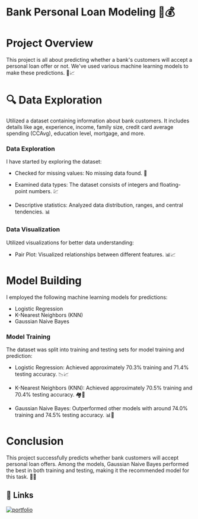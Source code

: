
# Bank Personal Loan Modeling 🏦💰

# Project Overview

This project is all about predicting whether a bank's customers will accept a personal loan offer or not. We've used various machine learning models to make these predictions. 🤖📈
# 🔍 Data Exploration

Utilized a dataset containing information about bank customers. It includes details like age, experience, income, family size, credit card average spending (CCAvg), education level, mortgage, and more.

### Data Exploration

I have started by exploring the dataset:

* Checked for missing values: No missing data found. 🧐

* Examined data types: The dataset consists of integers and floating-point numbers. 💹

* Descriptive statistics: Analyzed data distribution, ranges, and central tendencies. 📊

### Data Visualization

Utilized visualizations for better data understanding:

* Pair Plot: Visualized relationships between different features. 📊📈

# Model Building

I employed the following machine learning models for predictions:

* Logistic Regression
* K-Nearest Neighbors (KNN)
* Gaussian Naive Bayes

### Model Training

The dataset was split into training and testing sets for model training and prediction:

* Logistic Regression: Achieved approximately 70.3% training and 71.4% testing accuracy. 📉📈

* K-Nearest Neighbors (KNN): Achieved approximately 70.5% training and 70.4% testing accuracy. 🏘️🏡

* Gaussian Naive Bayes: Outperformed other models with around 74.0% training and 74.5% testing accuracy. 📊🚀

# Conclusion

This project successfully predicts whether bank customers will accept personal loan offers. Among the models, Gaussian Naive Bayes performed the best in both training and testing, making it the recommended model for this task. 🎉🚀
## 🔗 Links
[![portfolio](https://img.shields.io/badge/view_my_notebook-000?style=for-the-badge&logo=github&logoColor=white)](https://nbviewer.org/github/Harinivas44/Bank_Personal_Loan_Modeling/blob/main/Supervised_Assignment.ipynb)
